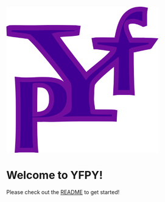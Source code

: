 
[<img src="yfpy-logo.svg" width="400"/>](https://github.com/uberfastman/yfpy)

# Welcome to YFPY!

Please check out the [README](./readme.md) to get started!
